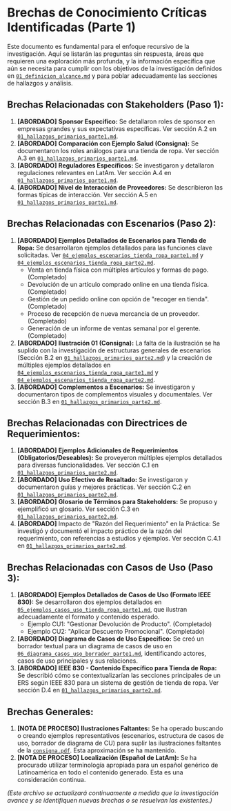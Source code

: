 # Brechas de Conocimiento Críticas Identificadas (Parte 1)

Este documento es fundamental para el enfoque recursivo de la investigación. Aquí se listarán las preguntas sin respuesta, áreas que requieren una exploración más profunda, y la información específica que aún se necesita para cumplir con los objetivos de la investigación definidos en [`01_definicion_alcance.md`](../01_initial_queries/01_definicion_alcance.md) y para poblar adecuadamente las secciones de hallazgos y análisis.

## Brechas Relacionadas con Stakeholders (Paso 1):

1.  **[ABORDADO]** **Sponsor Específico:** Se detallaron roles de sponsor en empresas grandes y sus expectativas específicas. Ver sección A.2 en [`01_hallazgos_primarios_parte1.md`](../02_data_collection/01_hallazgos_primarios_parte1.md#a2-stakeholders-espec%C3%ADficos-en-un-sistema-de-gesti%C3%B3n-de-tienda-de-ropa).
2.  **[ABORDADO]** **Comparación con Ejemplo Salud (Consigna):** Se documentaron los roles análogos para una tienda de ropa. Ver sección A.3 en [`01_hallazgos_primarios_parte1.md`](../02_data_collection/01_hallazgos_primarios_parte1.md#a3-comparaci%C3%B3n-de-stakeholders-sector-salud-vs-tienda-de-ropa-seg%C3%BAn-consignapdf).
3.  **[ABORDADO]** **Reguladores Específicos:** Se investigaron y detallaron regulaciones relevantes en LatAm. Ver sección A.4 en [`01_hallazgos_primarios_parte1.md`](../02_data_collection/01_hallazgos_primarios_parte1.md#a4-regulaciones-espec%C3%ADficas-y-su-impacto-en-el-sistema-de-gesti%C3%B3n-contexto-latinoamericano-general).
4.  **[ABORDADO]** **Nivel de Interacción de Proveedores:** Se describieron las formas típicas de interacción. Ver sección A.5 en [`01_hallazgos_primarios_parte1.md`](../02_data_collection/01_hallazgos_primarios_parte1.md#a5-nivel-de-interacci%C3%B3n-de-proveedores-con-el-sistema-de-gesti%C3%B3n).

## Brechas Relacionadas con Escenarios (Paso 2):

1.  **[ABORDADO]** **Ejemplos Detallados de Escenarios para Tienda de Ropa:** Se desarrollaron ejemplos detallados para las funciones clave solicitadas. Ver [`04_ejemplos_escenarios_tienda_ropa_parte1.md`](../02_data_collection/04_ejemplos_escenarios_tienda_ropa_parte1.md) y [`04_ejemplos_escenarios_tienda_ropa_parte2.md`](../02_data_collection/04_ejemplos_escenarios_tienda_ropa_parte2.md).
    *   Venta en tienda física con múltiples artículos y formas de pago. (Completado)
    *   Devolución de un artículo comprado online en una tienda física. (Completado)
    *   Gestión de un pedido online con opción de "recoger en tienda". (Completado)
    *   Proceso de recepción de nueva mercancía de un proveedor. (Completado)
    *   Generación de un informe de ventas semanal por el gerente. (Completado)
2.  **[ABORDADO]** **Ilustración 01 (Consigna):** La falta de la ilustración se ha suplido con la investigación de estructuras generales de escenarios (Sección B.2 en [`01_hallazgos_primarios_parte2.md`](../02_data_collection/01_hallazgos_primarios_parte2.md#b2-estructura-general-de-un-escenario)) y la creación de múltiples ejemplos detallados en [`04_ejemplos_escenarios_tienda_ropa_parte1.md`](../02_data_collection/04_ejemplos_escenarios_tienda_ropa_parte1.md) y [`04_ejemplos_escenarios_tienda_ropa_parte2.md`](../02_data_collection/04_ejemplos_escenarios_tienda_ropa_parte2.md).
3.  **[ABORDADO]** **Complementos a Escenarios:** Se investigaron y documentaron tipos de complementos visuales y documentales. Ver sección B.3 en [`01_hallazgos_primarios_parte2.md`](../02_data_collection/01_hallazgos_primarios_parte2.md#b3-complementos-visuales-y-documentales-para-escenarios).

## Brechas Relacionadas con Directrices de Requerimientos:

1.  **[ABORDADO]** **Ejemplos Adicionales de Requerimientos (Obligatorios/Deseables):** Se proveyeron múltiples ejemplos detallados para diversas funcionalidades. Ver sección C.1 en [`01_hallazgos_primarios_parte2.md`](../02_data_collection/01_hallazgos_primarios_parte2.md#c1-uso-de-lenguaje-claro-y-distinci%C3%B3n-entre-requerimientos-obligatorios-y-deseables).
2.  **[ABORDADO]** **Uso Efectivo de Resaltado:** Se investigaron y documentaron guías y mejores prácticas. Ver sección C.2 en [`01_hallazgos_primarios_parte2.md`](../02_data_collection/01_hallazgos_primarios_parte2.md#c2-uso-de-texto-resaltado).
3.  **[ABORDADO]** **Glosario de Términos para Stakeholders:** Se propuso y ejemplificó un glosario. Ver sección C.3 en [`01_hallazgos_primarios_parte2.md`](../02_data_collection/01_hallazgos_primarios_parte2.md#c3-evitar-jerga-t%C3%A9cnica-innecesaria-y-uso-de-glosario).
4.  **[ABORDADO]** Impacto de "Razón del Requerimiento" en la Práctica: Se investigó y documentó el impacto práctico de la razón del requerimiento, con referencias a estudios y ejemplos. Ver sección C.4.1 en [`01_hallazgos_primarios_parte2.md`](../02_data_collection/01_hallazgos_primarios_parte2.md).

## Brechas Relacionadas con Casos de Uso (Paso 3):

1.  **[ABORDADO]** **Ejemplos Detallados de Casos de Uso (Formato IEEE 830):** Se desarrollaron dos ejemplos detallados en [`05_ejemplos_casos_uso_tienda_ropa_parte1.md`](../02_data_collection/05_ejemplos_casos_uso_tienda_ropa_parte1.md), que ilustran adecuadamente el formato y contenido esperado.
    *   Ejemplo CU1: "Gestionar Devolución de Producto". (Completado)
    *   Ejemplo CU2: "Aplicar Descuento Promocional". (Completado)
2.  **[ABORDADO]** **Diagrama de Casos de Uso Específico:** Se creó un borrador textual para un diagrama de casos de uso en [`06_diagrama_casos_uso_borrador_parte1.md`](../02_data_collection/06_diagrama_casos_uso_borrador_parte1.md), identificando actores, casos de uso principales y sus relaciones.
3.  **[ABORDADO]** **IEEE 830 - Contenido Específico para Tienda de Ropa:** Se describió cómo se contextualizarían las secciones principales de un ERS según IEEE 830 para un sistema de gestión de tienda de ropa. Ver sección D.4 en [`01_hallazgos_primarios_parte2.md`](../02_data_collection/01_hallazgos_primarios_parte2.md#d4-contenido-de-un-ers-ieee-830-para-un-sistema-de-gesti%C3%B3n-de-tienda-de-ropa).

## Brechas Generales:

1.  **[NOTA DE PROCESO]** **Ilustraciones Faltantes:** Se ha operado buscando o creando ejemplos representativos (escenarios, estructura de casos de uso, borrador de diagrama de CU) para suplir las ilustraciones faltantes de la [`consigna.pdf`](../../consigna.pdf). Esta aproximación se ha mantenido.
2.  **[NOTA DE PROCESO]** **Localización (Español de LatAm):** Se ha procurado utilizar terminología apropiada para un español genérico de Latinoamérica en todo el contenido generado. Esta es una consideración continua.

*(Este archivo se actualizará continuamente a medida que la investigación avance y se identifiquen nuevas brechas o se resuelvan las existentes.)*
